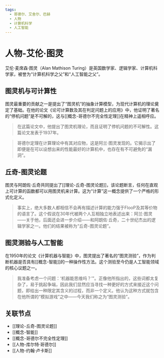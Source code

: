 ```yaml
---
tags:
  - 哥德尔、艾舍尔、巴赫
  - 人物
  - 计算机科学
  - 人工智能
---
```


# 人物-艾伦·图灵

艾伦·麦席森·图灵（Alan Mathison Turing）是英国数学家、逻辑学家、计算机科学家，被誉为“计算机科学之父”和“人工智能之父”。

## 图灵机与可计算性

图灵最重要的贡献之一是提出了“图灵机”的抽象计算模型，为现代计算机的理论奠定了基础。在他的论文《论可计算数及其在判定问题上的应用》中，他证明了著名的“停机问题”是不可解的，这与[[概念-哥德尔不完全性定理]]在精神上遥相呼应。

> 在这篇论文中，他提出了图灵机理论，而且证明了停机问题的不可解性。这篇论文发表于1937年。

> 哥德尔定理在计算理论中有其对应物，这是阿兰·图灵发现的。它揭示出了即便是在可以设想出来的性能最好的计算机中，也存在有不可避免的“漏洞”。

## 丘奇-图灵论题

图灵与阿朗佐·丘奇共同提出了[[理论-丘奇-图灵论题]]，该论题断言，任何在直观上可计算的函数都可以用图灵机来计算。这为“计算”这一概念提供了一个严格的形式化定义。

> 事实上，绝大多数人都相信不会再有描述计算的能力强于FlooP及其等价物的语言了。这个假说在30年代被两个人互相独立地表述出来：阿兰·图灵——关于他，后面还会进一步介绍——和阿朗佐·丘奇，二十世纪杰出的逻辑学家之一。他们的结果被称为“丘奇-图灵论题”。

## 图灵测验与人工智能

在1950年的论文《计算机器与智能》中，图灵提出了著名的“图灵测验”，作为判断机器是否具有[[概念-智能]]的一种操作性方法。这个测验至今仍是人工智能领域的核心议题之一。

> 我准备考虑一个问题：‘机器能思维吗？’”。正像他所指出的，这些词都太复杂了，易于挑起争端，因此我们显然应当寻找一种更好的方式来接近这个问题，即给出一种限定其含义的过程，而非一个定义。他认为这种方式就包含在他所谓的“模拟游戏”之中——今天我们称之为“图灵测验”。

## 关联节点

*   [[理论-丘奇-图灵论题]]
*   [[概念-智能]]
*   [[概念-哥德尔不完全性定理]]
*   [[人物-库尔特·哥德尔]]
*   [[人物-约翰·卢卡斯]]
